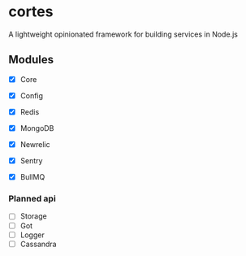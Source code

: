 # cortes
A lightweight opinionated framework for building services in Node.js

## Modules
- [x] Core
- [x] Config
- [x] Redis
- [x] MongoDB
- [x] Newrelic
- [x] Sentry
- [x] BullMQ

  
### Planned api
- [ ] Storage
- [ ] Got
- [ ] Logger
- [ ] Cassandra